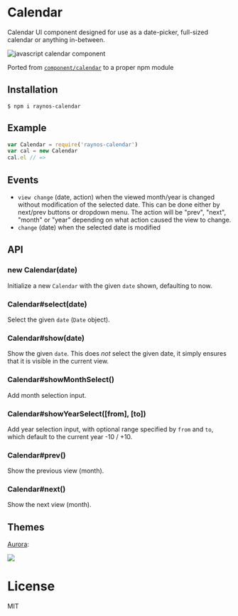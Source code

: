 
# Calendar

  Calendar UI component designed for use as a date-picker,
  full-sized calendar or anything in-between.

  ![javascript calendar component](http://f.cl.ly/items/2u3w1D421W0C370Z3G1U/Screen%20Shot%202012-10-11%20at%2014.32.41.png)

  Ported from [`component/calendar`][1] to a proper npm module

## Installation

    $ npm i raynos-calendar

## Example

```js
var Calendar = require('raynos-calendar')
var cal = new Calendar
cal.el // =>
```

## Events

  - `view change` (date, action) when the viewed month/year is changed without modification of the selected date. This can be done either by next/prev buttons or dropdown menu. The action will be "prev", "next", "month" or "year" depending on what action caused the view to change.
  - `change` (date) when the selected date is modified

## API

### new Calendar(date)

  Initialize a new `Calendar` with the given `date` shown,
  defaulting to now.

### Calendar#select(date)

  Select the given `date` (`Date` object).

### Calendar#show(date)

  Show the given `date`. This does _not_ select the given date,
  it simply ensures that it is visible in the current view.

### Calendar#showMonthSelect()

  Add month selection input.

### Calendar#showYearSelect([from], [to])

  Add year selection input, with optional range specified by `from` and `to`,
  which default to the current year -10 / +10.

### Calendar#prev()

  Show the previous view (month).

### Calendar#next()

  Show the next view (month).

## Themes

  [Aurora](https://github.com/component/aurora-calendar):

  ![](https://a248.e.akamai.net/camo.github.com/2ca4c0ffd16267155335b2d9285c1923fa90e6d3/687474703a2f2f662e636c2e6c792f6974656d732f3034334e31723065314c313330793136325232662f53637265656e25323053686f74253230323031322d30392d31372532306174253230392e31372e3332253230504d2e706e67)

# License

  MIT

  [1]: https://github.com/component/calendar
